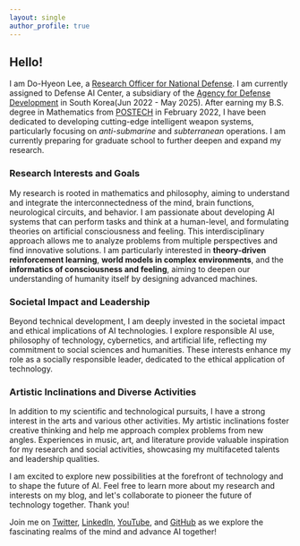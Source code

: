 ```yaml
---
layout: single
author_profile: true
---
```


## Hello!

I am Do-Hyeon Lee, a [Research Officer for National Defense](https://www.rond.or.kr/CmsHome/MainDefault.aspx). I am currently assigned to Defense AI Center, a subsidiary of the [Agency for Defense Development](https://www.add.re.kr/eps) in South Korea(Jun 2022 - May 2025). After earning my B.S. degree in Mathematics from [POSTECH](https://www.postech.ac.kr/eng/) in February 2022, I have been dedicated to developing cutting-edge intelligent weapon systems, particularly focusing on _anti-submarine_ and _subterranean_ operations. I am currently preparing for graduate school to further deepen and expand my research.

### Research Interests and Goals

My research is rooted in mathematics and philosophy, aiming to understand and integrate the interconnectedness of the mind, brain functions, neurological circuits, and behavior. I am passionate about developing AI systems that can perform tasks and think at a human-level, and formulating theories on artificial consciousness and feeling. This interdisciplinary approach allows me to analyze problems from multiple perspectives and find innovative solutions. I am particularly interested in **theory-driven reinforcement learning**, **world models in complex environments**, and the **informatics of consciousness and feeling**, aiming to deepen our understanding of humanity itself by designing advanced machines.

### Societal Impact and Leadership

Beyond technical development, I am deeply invested in the societal impact and ethical implications of AI technologies. I explore responsible AI use, philosophy of technology, cybernetics, and artificial life, reflecting my commitment to social sciences and humanities. These interests enhance my role as a socially responsible leader, dedicated to the ethical application of technology.

### Artistic Inclinations and Diverse Activities

In addition to my scientific and technological pursuits, I have a strong interest in the arts and various other activities. My artistic inclinations foster creative thinking and help me approach complex problems from new angles. Experiences in music, art, and literature provide valuable inspiration for my research and social activities, showcasing my multifaceted talents and leadership qualities.

I am excited to explore new possibilities at the forefront of technology and to shape the future of AI. Feel free to learn more about my research and interests on my blog, and let's collaborate to pioneer the future of technology together. Thank you!

Join me on [Twitter](https://twitter.com/Lead_The_World_), [LinkedIn](https://www.linkedin.com/in/dohyeon-lee-4793a6244), [YouTube](https://www.youtube.com/@leadh99), and [GitHub](https://github.com/Lee-DoHyeon) as we explore the fascinating realms of the mind and advance AI together!
